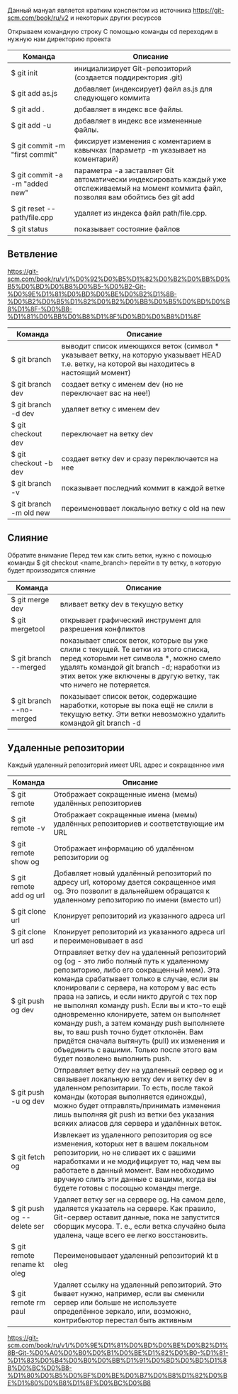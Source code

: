 Данный мануал является кратким конспектом из источника https://git-scm.com/book/ru/v2
и некоторых других ресурсов

Открываем командную строку
С помощью команды cd переходим в нужную нам директорию проекта

Команда | Описание
--------|---------
$ git init | инициализирует Git-репозиторий (создается поддиректория .git)
$ git add as.js | добавляет (индексирует) файл as.js для следующего коммита
$ git add . | добавляет в индекс все файлы. 
$ git add -u  | добавляет в индекс все измененные файлы. 
$ git commit -m "first commit" | фиксирует изменения с коментарием в кавычках (параметр -m указывает на коментарий)
$ git commit -a -m "added new" | параметра -a заставляет Git автоматически индексировать каждый уже отслеживаемый на момент коммита файл, позволяя вам обойтись без git add
$ git reset -- path/file.cpp | удаляет из индекса файл path/file.cpp.
$ git status | показывает состояние файлов
							
## Ветвление

https://git-scm.com/book/ru/v1/%D0%92%D0%B5%D1%82%D0%B2%D0%BB%D0%B5%D0%BD%D0%B8%D0%B5-%D0%B2-Git-%D0%9E%D1%81%D0%BD%D0%BE%D0%B2%D1%8B-%D0%B2%D0%B5%D1%82%D0%B2%D0%BB%D0%B5%D0%BD%D0%B8%D1%8F-%D0%B8-%D1%81%D0%BB%D0%B8%D1%8F%D0%BD%D0%B8%D1%8F

Команда | Описание
-----------|---------
$ git branch |                       выводит список имеющихся веток (символ * указывает ветку, на которую указывает HEAD т.е. ветку, на которой вы находитесь в настоящий момент)
$ git branch dev |                   создает ветку с именем dev (но не переключает вас на нее!)
$ git branch -d dev |                удаляет ветку с именем dev
$ git checkout dev |                 переключает на ветку dev
$ git checkout -b dev |              создает ветку dev и сразу переключается на нее
$ git branch -v |                    показывает последний коммит в каждой ветке
$ git branch -m old new |            переименоввает локальную ветку с old на new


## Слияние

Обратите внимание                   Перед тем как слить ветки, нужно с помощью команды $ git checkout <name_branch> перейти в ту ветку, в которую будет производится слияние 

Команда             | Описание
-----------------|---------
$ git merge dev |                    вливает ветку dev в текущую ветку
$ git mergetool |                    открывает графический инструмент для разрешения конфликтов
$ git branch --merged |              показывает список веток, которые вы уже слили с текущей. Те ветки из этого списка, перед которыми нет символа *, можно смело удалять командой git branch -d; наработки из этих веток уже включены в другую ветку, так что ничего не потеряется.
$ git branch --no-merged |           показывает список веток, содержащие наработки, которые вы пока ещё не слили в текущую ветку. Эти ветки невозможно удалить командой git branch -d

## Удаленные репозитории

Каждый удаленный репозиторий имеет URL адрес и сокращенное имя

Команда | Описание
-----------|---------
$ git remote |                       Отображает сокращенные имена (мемы) удалённых репозиториев
$ git remote -v |                    Отображает сокращенные имена (мемы) удалённых репозиториев и соответствующие им URL
$ git remote show og |               Отображает информацию об удалённом репозитории og
$ git remote add og url |            Добавляет новый удалённый репозиторий по адресу url, которому дается сокращенное имя og. Это позволит в дальнейшем обращатся к удаленному репозиторию по имени (вместо url)
$ git clone url |                    Клонирует репозиторий из указанного адреса url
$ git clone url asd |                Клонирует репозиторий из указанного адреса url и переименовывает в asd
$ git push og dev |                  Отправляет ветку dev на удаленный репозиторий og (og - это либо полный путь к удаленному репозиторию, либо его сокращенный мем). Эта команда срабатывает только в случае, если вы клонировали с сервера, на котором у вас есть права на запись, и если никто другой с тех пор не выполнял команду push. Если вы и кто-то ещё одновременно клонируете, затем он выполняет команду push, а затем команду push выполняете вы, то ваш push точно будет отклонён. Вам придётся сначала вытянуть (pull) их изменения и объединить с вашими. Только после этого вам будет позволено выполнить push. 
$ git push -u og dev |               Отправляет ветку dev на удаленный сервер og и связывает локальную ветку dev и ветку dev в удаленном репозитарии. То есть, после такой команды (которая выполняется единожды), можно будет отправлять/принимать изменения лишь выполняя git push из ветки без указания всяких алиасов для сервера и удалённых веток.
$ git fetch og |                     Извлекает из удаленного репозитория og все изменения, которых нет в вашем локальном репозитории, но не сливает их с вашими наработками и не модифицирует то, над чем вы работаете в данный момент. Вам необходимо вручную слить эти данные с вашими, когда вы будете готовы с посощью команды merge.
$ git push og --delete ser |         Удаляет ветку ser на сервере og. На самом деле, удаляется указатель на сервере. Как правило, Git-сервер оставит данные, пока не запустится сборщик мусора. Т. е., если ветка случайно была удалена, чаще всего ее легко восстановить.
$ git remote rename kt oleg |        Переименовывает удаленный репозиторий kt в oleg
$ git remote rm paul |               Удаляет ссылку на удаленный репозиторий. Это бывает нужно, например, если вы сменили сервер или больше не используете определённое зеркало, или, возможно, контрибьютор перестал быть активным
                                
https://git-scm.com/book/ru/v1/%D0%9E%D1%81%D0%BD%D0%BE%D0%B2%D1%8B-Git-%D0%A0%D0%B0%D0%B1%D0%BE%D1%82%D0%B0-%D1%81-%D1%83%D0%B4%D0%B0%D0%BB%D1%91%D0%BD%D0%BD%D1%8B%D0%BC%D0%B8-%D1%80%D0%B5%D0%BF%D0%BE%D0%B7%D0%B8%D1%82%D0%BE%D1%80%D0%B8%D1%8F%D0%BC%D0%B8

